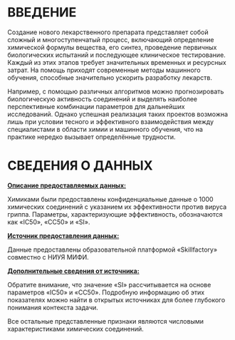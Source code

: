 # ВВЕДЕНИЕ
Создание нового лекарственного препарата представляет собой сложный и многоступенчатый процесс, включающий определение химической формулы вещества, его синтез, проведение первичных биологических испытаний и последующее клиническое тестирование. Каждый из этих этапов требует значительных временных и ресурсных затрат. На помощь приходят современные методы машинного обучения, способные значительно ускорить разработку лекарств.

Например, с помощью различных алгоритмов можно прогнозировать биологическую активность соединений и выделять наиболее перспективные комбинации параметров для дальнейших исследований. Однако успешная реализация таких проектов возможна лишь при условии тесного и эффективного взаимодействия между специалистами в области химии и машинного обучения, что на практике нередко вызывает определённые трудности.

# СВЕДЕНИЯ О ДАННЫХ 

**<ins>Описание предоставляемых данных:<ins>**

Химиками были предоставлены конфиденциальные данные о 1000 химических соединений с указанием их эффективности против вируса гриппа. Параметры, характеризующие эффективность, обозначаются как «IC50», «CC50» и «SI».

**<ins>Источник предоставления данных:<ins>**

Данные предоставлены образовательной платформой «Skillfactory» совместно c НИУЯ МИФИ.

**<ins>Дополнительные сведения от источника:<ins>**

Обратите внимание, что значение «SI» рассчитывается на основе параметров «IC50» и «CC50». Подробную информацию об этих показателях можно найти в открытых источниках для более глубокого понимания контекста задачи.

Все остальные представленные признаки являются числовыми характеристиками химических соединений.
